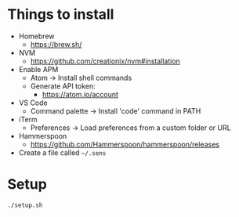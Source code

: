 # Things to install

* Homebrew
	* https://brew.sh/
* NVM
	* https://github.com/creationix/nvm#installation
* Enable APM
	* Atom -> Install shell commands
	* Generate API token:
		* https://atom.io/account
* VS Code
	* Command palette -> Install 'code' command in PATH
* iTerm
	* Preferences -> Load preferences from a custom folder or URL
* Hammerspoon
  * https://github.com/Hammerspoon/hammerspoon/releases
* Create a file called `~/.sens`

# Setup

`./setup.sh`
